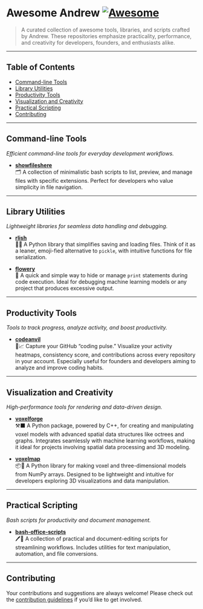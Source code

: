 # Awesome Andrew [![Awesome](https://cdn.rawgit.com/sindresorhus/awesome/d7305f38d29fed78fa85652e3a63e154dd8e8829/media/badge.svg)](https://awesome.re)

> A curated collection of awesome tools, libraries, and scripts crafted by Andrew. These repositories emphasize practicality, performance, and creativity for developers, founders, and enthusiasts alike.

---

## Table of Contents

- [Command-line Tools](#command-line-tools)
- [Library Utilities](#library-utilities)
- [Productivity Tools](#productivity-tools)
- [Visualization and Creativity](#visualization-and-creativity)
- [Practical Scripting](#practical-scripting)
- [Contributing](#contributing)

---

## Command-line Tools

*Efficient command-line tools for everyday development workflows.*

- **[showfileshere](https://github.com/andrewrgarcia/showfileshere)**  
  🗂️ A collection of minimalistic bash scripts to list, preview, and manage files with specific extensions. Perfect for developers who value simplicity in file navigation.

---

## Library Utilities

*Lightweight libraries for seamless data handling and debugging.*

- **[rlish](https://github.com/andrewrgarcia/rlish)**  
  🥒💾 A Python library that simplifies saving and loading files. Think of it as a leaner, emoji-fied alternative to `pickle`, with intuitive functions for file serialization.

- **[flowery](https://github.com/andrewrgarcia/flowery)**  
  🌸 A quick and simple way to hide or manage `print` statements during code execution. Ideal for debugging machine learning models or any project that produces excessive output.

---

## Productivity Tools

*Tools to track progress, analyze activity, and boost productivity.*

- **[codeanvil](https://github.com/andrewrgarcia/codeanvil)**  
  🔨📈 Capture your GitHub “coding pulse.” Visualize your activity heatmaps, consistency score, and contributions across every repository in your account. Especially useful for founders and developers aiming to analyze and improve coding habits.

---

## Visualization and Creativity

*High-performance tools for rendering and data-driven design.*

- **[voxelforge](https://github.com/andrewrgarcia/voxelforge)**  
  ⚒️⬛ A Python package, powered by C++, for creating and manipulating voxel models with advanced spatial data structures like octrees and graphs. Integrates seamlessly with machine learning workflows, making it ideal for projects involving spatial data processing and 3D modeling.

- **[voxelmap](https://github.com/andrewrgarcia/voxelmap)**  
  📦🧊 A Python library for making voxel and three-dimensional models from NumPy arrays. Designed to be lightweight and intuitive for developers exploring 3D visualizations and data manipulation.

---

## Practical Scripting

*Bash scripts for productivity and document management.*

- **[bash-office-scripts](https://github.com/andrewrgarcia/bash-office-scripts)**  
  🖊️📄 A collection of practical and document-editing scripts for streamlining workflows. Includes utilities for text manipulation, automation, and file conversions.

---

## Contributing

Your contributions and suggestions are always welcome! Please check out the [contribution guidelines](https://github.com/andrewrgarcia/awesome-andrew/CONTRIBUTING.md) if you’d like to get involved.
